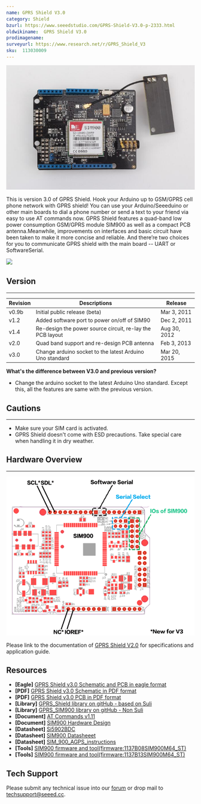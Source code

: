 ```yaml
---
name: GPRS Shield V3.0
category: Shield
bzurl: https://www.seeedstudio.com/GPRS-Shield-V3.0-p-2333.html
oldwikiname:  GPRS Shield V3.0
prodimagename:
surveyurl: https://www.research.net/r/GPRS_Shield_V3
sku:  113030009
---
```


![](https://github.com/SeeedDocument/GPRS_Shield_V3.0/raw/master/img/GPRS_Shield_V3.0_p1.jpg)

This is version 3.0 of GPRS Shield.
Hook your Arduino up to GSM/GPRS cell phone network with GPRS shield! You can use your Arduino/Seeeduino or other main boards to dial a phone number or send a text to your friend via easy to use AT commands now.
GPRS Shield features a quad-band low power consumption GSM/GPRS module SIM900 as well as a compact PCB antenna.Meanwhile, improvements on interfaces and basic circuit have been taken to make it more concise and reliable.
And there’re two choices for you to communicate GPRS shield with the main board -- UART or SoftwareSerial.


[![](https://github.com/SeeedDocument/Seeed-WiKi/raw/master/docs/images/300px-Get_One_Now_Banner-ragular.png)](https://www.seeedstudio.com/GPRS-Shield-V3.0-p-2333.html)

##  Version
---
| Revision | Descriptions                                              | Release      |
|----------|-----------------------------------------------------------|--------------|
| v0.9b    | Initial public release (beta)                             | Mar 3, 2011  |
| v1.2     | Added software port to power on/off of SIM90              | Dec 2, 2011  |
| v1.4     | Re-design the power source circuit, re-lay the PCB layout | Aug 30, 2012 |
| v2.0     | Quad band support and re-design PCB antenna                                     | Feb 3, 2013  |
| v3.0     | Change arduino socket to the latest Arduino Uno standard  | Mar 20, 2015 |

**What's the difference between V3.0 and previous version?**

 - Change the arduino socket to the latest Arduino Uno standard. Except this, all the features are same with the previous version.

## Cautions
---
* Make sure your SIM card is activated.
* GPRS Shield doesn't come with ESD precautions. Take special care when handling it in dry weather.

##  Hardware Overview
---
![](https://github.com/SeeedDocument/GPRS_Shield_V3.0/raw/master/img/Gprs_shield_v3_layout1.png)

Please link to the documentation of [GPRS Shield V2.0](http://wiki.seeed.cc/GPRS_Shield_V2.0/) for specifications and application guide.


##  Resources

- **[Eagle]** [GPRS Shield v3.0 Schematic and PCB in eagle format](https://github.com/SeeedDocument/GPRS_Shield_V3.0/raw/master/res/GPRS_Shield_V3.0_sch_pcb.zip)
- **[PDF]** [GPRS Shield v3.0 Schematic in PDF format](https://github.com/SeeedDocument/GPRS_Shield_V3.0/raw/master/res/GPRS_Shield_v3.0%20sch.pdf)
- **[PDF]** [GPRS Shield v3.0 PCB in PDF format](https://github.com/SeeedDocument/GPRS_Shield_V3.0/raw/master/res/GPRS%20Shield%20v3.0%20PCB.pdf)
- **[Library]** [GPRS_Shield library on gitHub - based on Suli](https://github.com/Seeed-Studio/GPRS_Shield_Suli)
- **[Library]** [GPRS_SIM900 library on gitHub - Non Suli ](https://github.com/Seeed-Studio/GPRS_SIM900)
- **[Document]** [AT Commands v1.11](https://github.com/SeeedDocument/GPRS_Shield_V3.0/raw/master/res/AT_Commands_v1.11.pdf)
- **[Document]** [SIM900 Hardware Design](https://github.com/SeeedDocument/GPRS_Shield_V3.0/raw/master/res/SIM900_HD_V1.05.pdf)
- **[Datasheet]** [Si5902BDC](http://www.vishay.com/docs/70415/si5902bd.pdf)
- **[Datasheet]** [SIM900 Datasheeet](https://github.com/SeeedDocument/GPRS_Shield_V3.0/raw/master/res/SIM900datasheeet.zip)
- **[Datasheet]** [SIM_900_AGPS_instructions](https://github.com/SeeedDocument/GPRS_Shield_V3.0/raw/master/res/SIM_900_AGPS_instructions.zip)
- **[Tools]** [SIM900 firmware and tool(firmware:1137B08SIM900M64_ST)](https://github.com/SeeedDocument/GPRS_Shield_V3.0/raw/master/res/1137B08SIM900M64_ST.zip)
- **[Tools]** [SIM900 firmware and tool(firmware:1137B13SIM900M64_ST)](https://github.com/SeeedDocument/GPRS_Shield_V3.0/raw/master/res/1137B13SIM900M64_ST.zip)

## Tech Support
Please submit any technical issue into our [forum](http://forum.seeedstudio.com/) or drop mail to techsupport@seeed.cc. 